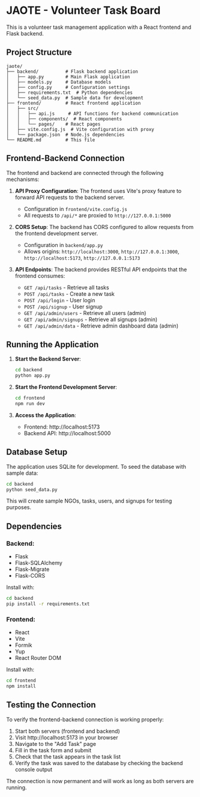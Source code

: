 # JAOTE - Volunteer Task Board

This is a volunteer task management application with a React frontend and Flask backend.

## Project Structure

```
jaote/
├── backend/          # Flask backend application
│   ├── app.py        # Main Flask application
│   ├── models.py     # Database models
│   ├── config.py     # Configuration settings
│   ├── requirements.txt  # Python dependencies
│   └── seed_data.py  # Sample data for development
├── frontend/         # React frontend application
│   ├── src/
│   │   ├── api.js     # API functions for backend communication
│   │   ├── components/  # React components
│   │   └── pages/    # React pages
│   ├── vite.config.js  # Vite configuration with proxy
│   └── package.json  # Node.js dependencies
└── README.md         # This file
```

## Frontend-Backend Connection

The frontend and backend are connected through the following mechanisms:

1. **API Proxy Configuration**: The frontend uses Vite's proxy feature to forward API requests to the backend server.
   - Configuration in `frontend/vite.config.js`
   - All requests to `/api/*` are proxied to `http://127.0.0.1:5000`

2. **CORS Setup**: The backend has CORS configured to allow requests from the frontend development server.
   - Configuration in `backend/app.py`
   - Allows origins: `http://localhost:3000`, `http://127.0.0.1:3000`, `http://localhost:5173`, `http://127.0.0.1:5173`

3. **API Endpoints**: The backend provides RESTful API endpoints that the frontend consumes:
   - `GET /api/tasks` - Retrieve all tasks
   - `POST /api/tasks` - Create a new task
   - `POST /api/login` - User login
   - `POST /api/signup` - User signup
   - `GET /api/admin/users` - Retrieve all users (admin)
   - `GET /api/admin/signups` - Retrieve all signups (admin)
   - `GET /api/admin/data` - Retrieve admin dashboard data (admin)

## Running the Application

1. **Start the Backend Server**:
   ```bash
   cd backend
   python app.py
   ```

2. **Start the Frontend Development Server**:
   ```bash
   cd frontend
   npm run dev
   ```

3. **Access the Application**:
   - Frontend: http://localhost:5173
   - Backend API: http://localhost:5000

## Database Setup

The application uses SQLite for development. To seed the database with sample data:

```bash
cd backend
python seed_data.py
```

This will create sample NGOs, tasks, users, and signups for testing purposes.

## Dependencies

### Backend:
- Flask
- Flask-SQLAlchemy
- Flask-Migrate
- Flask-CORS

Install with:
```bash
cd backend
pip install -r requirements.txt
```

### Frontend:
- React
- Vite
- Formik
- Yup
- React Router DOM

Install with:
```bash
cd frontend
npm install
```

## Testing the Connection

To verify the frontend-backend connection is working properly:

1. Start both servers (frontend and backend)
2. Visit http://localhost:5173 in your browser
3. Navigate to the "Add Task" page
4. Fill in the task form and submit
5. Check that the task appears in the task list
6. Verify the task was saved to the database by checking the backend console output

The connection is now permanent and will work as long as both servers are running.
